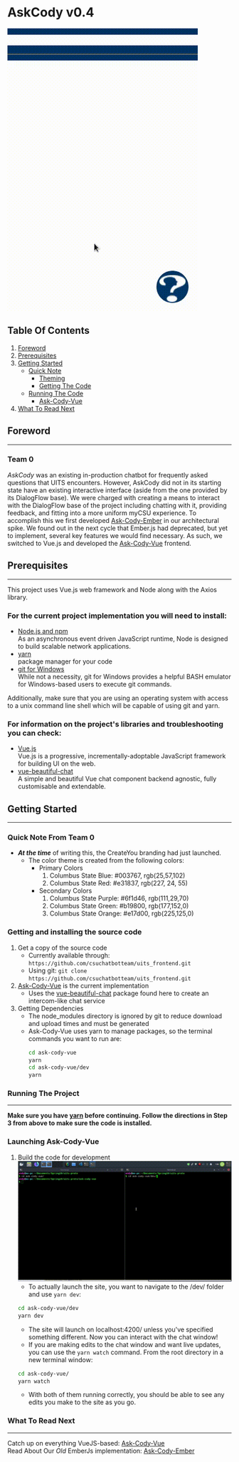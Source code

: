# AskCody v0.4

![Ask-Cody-Vue demo see: docs/assets/ask-vue-typing.gif](docs/assets/ask-vue-demo.gif)

## Table Of Contents
1. [Foreword](#foreword)
2. [Prerequisites](#prereqs)
3. [Getting Started](#getstart)
    * [Quick Note](#getstart-note)
        * [Theming](#note-themes)
        * [Getting The Code](#note-code)
    * [Running The Code](#runcode)
        * [Ask-Cody-Vue](#runcode-vue)
0. [What To Read Next](#readnext)

<a type="hidden" id="foreword"></a>

## Foreword
***
### Team 0

*AskCody* was an existing in-production chatbot for frequently asked questions that UITS encounters. However, AskCody did not in its starting state have an existing interactive interface (aside from the one provided by its DialogFlow base). We were charged with creating a means to interact with the DialogFlow base of the project including chatting with it, providing feedback, and fitting into a more uniform myCSU experience. To accomplish this we first developed [Ask-Cody-Ember] in our  architectural spike. We found out in the next cycle that Ember.js had deprecated, but yet to implement, several key features we would find necessary. As such, we switched to Vue.js and developed the [Ask-Cody-Vue] frontend.

<a type="hidden" id="prereqs"></a>

## Prerequisites
***
This project uses Vue.js web framework and Node along with the Axios library.

### For the current project implementation you will need to install:
* [Node.js and npm]  
  As an asynchronous event driven JavaScript runtime, Node is designed to build scalable network applications.
* [yarn](https://yarnpkg.com/en/)  
package manager for your code
* [git for Windows](https://gitforwindows.org/)  
  While not a necessity, git for Windows provides a helpful BASH emulator for Windows-based users to execute git commands.

Additionally, make sure that you are using an operating system with access to a unix command line shell which will be capable of using git and yarn.

### For information on the project's libraries and troubleshooting you can check:
* [Vue.js]  
  Vue.js is a progressive, incrementally-adoptable JavaScript framework for building UI on the web.
* [vue-beautiful-chat]  
  A simple and beautiful Vue chat component backend agnostic, fully customisable and extendable.

<a id="getstart" type="hidden"></a>

## Getting Started
***
<a type="hidden" id="getstart-note"></a>

### Quick Note From Team 0
<a type="hidden" id="note-themes"></a>

* __*At the time*__ of writing this, the CreateYou branding had just launched.
    * The color theme is created from the following colors:
        * Primary Colors
            1. Columbus State Blue: #003767, rgb(25,57,102)
            2. Columbus State Red: #e31837, rgb(227, 24, 55)
        * Secondary Colors
            1. Columbus State Purple: #6f1d46, rgb(111,29,70)
            2. Columbus State Green: #b19800, rgb(177,152,0)
            3. Columbus State Orange: #e17d00, rgb(225,125,0)

<a type="hidden" id="note-code"></a>
### Getting and installing the source code
1. Get a copy of the source code
    * Currently available through: `https://github.com/csuchatbotteam/uits_frontend.git`
    * Using git: `git clone https://github.com/csuchatbotteam/uits_frontend.git`
2. [Ask-Cody-Vue] is the current implementation
    * Uses the [vue-beautiful-chat] package found here to create an intercom-like chat service
3. Getting Dependencies
    * The node_modules directory is ignored by git to reduce download and upload times and must be generated
    * Ask-Cody-Vue uses yarn to manage packages, so the terminal commands you want to run are:
        ```bash
        cd ask-cody-vue
        yarn
        cd ask-cody-vue/dev
        yarn
        ```


<a type="hidden" id="runcode"></a>


### Running The Project
***

 __Make sure you have [yarn](https://yarnpkg.com/lang/en/docs/install/) before continuing. Follow the directions in Step 3 from above to make sure the code is installed.__

<a type="hidden" id="runcode-vue"></a>

### Launching Ask-Cody-Vue

1. Build the code for development  
![cd and yarn {watch and dev} example: see docs/assets/ask-vue-cd.gif](docs/assets/ask-vue-cd.gif)
    * To actually launch the site, you want to navigate to the /dev/ folder and use `yarn dev`:
    ```bash
    cd ask-cody-vue/dev
    yarn dev
    ```
    * The site will launch on localhost:4200/ unless you've specified something different. Now you can interact with the chat window!
    * If you are making edits to the chat window and want live updates, you can use the `yarn watch` command. From the root directory in a new terminal window:
    ```bash
    cd ask-cody-vue/
    yarn watch
    ```
    * With both of them running correctly, you should be able to see any edits you make to the site as you go.



<a type="hidden" id="readnext"></a>

### What To Read Next
***
Catch up on everything VueJS-based: [Ask-Cody-Vue]  
Read About Our *Old* EmberJs implementation: [Ask-Cody-Ember]


[//]: # (These are a list of re-usable links throughout this README)
[Ask-Cody-Vue]: docs/ask-cody-vue.md
[Ask-Cody-Ember]: docs/ask-cody-ember.md
[Node.js and npm]: https://nodejs.org/
[Vue.js]: https://vuejs.org/
[vue-beautiful-chat]: https://vuejsexamples.com/a-simple-and-beautiful-vue-chat-component-backend-agnostic/
[yarn]: https://yarnpkg.com/en/
[Pusher.js]: https://github.com/pusher/pusher-js
[iframe-resizer]: https://github.com/davidjbradshaw/iframe-resizer
[uits-proto]: https://www/github.com/adlesh/uits-proto
